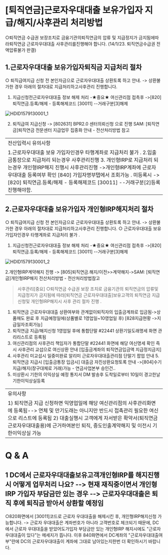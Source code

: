 # [퇴직연금]근로자우대대출 보유가입자 지급/해지/사후관리 처리방법
○퇴직연금 수급권 보장조치로 금융기관의퇴직연금의 압류 및 지급정지가 금지됨에따라퇴직연금
근로자우대대출 사후관리를진행해야 합니다.
(14/1/23. 퇴직연금수급권 전액압류불가 판결)
## 1.근로자우대대출 보유가입자퇴직금 지급처리 절차
○ 퇴직급여지급 신청 전 본인자금으로 근로자우대대출 상환토록 하고 안내.
-> 상환불가한 경우 아래의 절차대로 지급처리하고사후관리 진행합니다.
1. 지급신청전근로자우대대출 정보 해제 처리 -★중요★ 여신관리점 접촉후
->[820] 퇴직연금.등록/해제 - 등록해제코드 [30011] --거래구분[3]해제

![HDID1579130001_1](HDID1579130001_1.png)

2. 퇴직급여 지급신청
-> [802631] BPR2.0 센터의뢰신청 으로 진행
SAM: [퇴직연금]퇴직연금 전문센터 지급업무 집중화 안내 - 전산처리방법 참고

<table><tbody><tr>
<td>
전산입력시 유의사항</td></tr><tr>
<td>1.근로자우대대출 보유 가입자인경우 타행계좌로 지급처리 불가 .
2.입출금통장으로 지급처리 되는경우 사후관리진행
3. 개인형IRP로 지급처리 되는경우 개인형IRP해지 진행시 사후관리진행
->개인형IRP계좌에 근로자우대대출 등록여부 확인 [840] 가입자명부탭에서 조회가능 .
미등록시 ->[820] 퇴직연금.등록/해제 - 등록해제코드 [30011] --거래구분[2]등록 진행해야함.</td></tr></tbody>
</table>


## 2.근로자우대대출 보유가입자 개인형IRP해지처리 절차
○ 퇴직급여지급 신청 전 본인자금으로 근로자우대대출 상환토록 하고 안내.
-> 상환불가한 경우 아래의 절차대로 지급처리하고사후관리 진행합니다.
○ 근로자우대대출 보유 가입자인경우 타행계좌로 지급처리 불가 .
1. 지급신청전근로자우대대출 정보 해제 처리 -★중요★ 여신관리점 접촉후
->[820] 퇴직연금.등록/해제 - 등록해제코드 [30011] --거래구분[3]해제

![HDID1579130001_2](HDID1579130001_2.png)

2.개인형IRP계약해지 진행
-> [805]퇴직연금.해지/이전>>계약해지->SAM: [퇴직연금]개인형IRP해지 전산처리방법 - 전산처리방법참고
> 사후관리[중요]
○퇴직연금 수급권 보장 조치로 금융기관의 퇴직연금의 압류및 지급정지가 금지됨에 따라[퇴직연금 근로자우대대출]보유고객의 퇴직연금 지급신청및 개인형IRP해지시 사후 관리 절차 진행 .
1. 퇴직연금 근로자우대대출 상환여부와 관계없이퇴직자의 입출금계좌로 입금됨->상품매도
완료 후 지급예정일에(상품별로 1영업일~10영업일 후) [828지급현황 ->지급일자조회가능]
2. 퇴직연금 지급/해지신청 1영업일 후에 통합단말 #22441 상환기일도래명세 화면 관리리스트로 등록됨
3. 여신관리점의 사후관리 책임자가 통합단말 #22441 화면에 해당 여신명세 확인 즉시 사후관리 교섭으로 여신상환 안내
[입출금계좌의 퇴직연금입금액 지급정지금지]
4. 사후관리 미교섭시 일중미완료 알리미 근로자우대대출관리점 단말기 팝업 안내
5.퇴직연금 지급시 [입출금통장 입금시] 대출금 자진상환요청토록 안내
->[804]수기지급/해지(창구대체로 거래)가능 - 연금사업본부 승인건..
6. 미상환시 기한의 이익상실 예정 통지서 DM 발송후 도착일로부터 10일이 경고한날 기한이익상실등록

<table><tbody><tr>
<td>
유의사항</td></tr><tr>
<td>1) 퇴직연금 지급 신청하면 익영업일에 해당 여신관리점의 사후관리화면에 등록됨--> 연체 및 만기도래는 아니지만 반드시 접촉관리 필요한 여신으로 리스트에 등록됨
2) 대출실행시 고객에게 자서받은 확약서(퇴직연금 근로자우대대출용)에 근거하여본인 퇴직, 중도인출계약해지 및 이전시 기한이익상실 가능</td></tr></tbody>
</table>


# Q & A
## 1 DC에서 근로자우대대출보유고객개인형IRP를 해지진행시 어떻게 업무처리 나요? --> 현재 재직중이면서 개인형IRP 가입자 부담금만 있는 경우 --> 근로자우대대출은 퇴직 후에 퇴직금 받아서 상환할 예정임
○820화면에서 [30011]코드로 근로자 우대대출을 해제시킨 후, 개인형IRP해지신청 가능합니다.
-> 근로자 우대대출은 계좌번호가 아니라 고객번호로 체크되기 때문에, DC에서 근로자 우대대출을 받았어도가입자 부담금만 있는 개인형IRP 해지시에도 "근로자우대대출이 있다"는 메세지가 뜹니다.
이후 840화면에서 DC계좌의 "근로자우대대출여부"란에 DC의 근로자우대대출이 계좌에 그대로 남아있는지한번 더 확인하시기 바랍니다.
